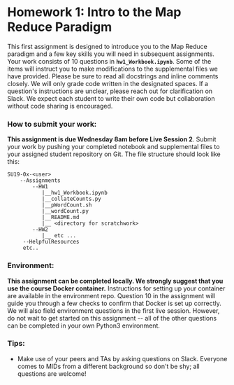 # Homework 1: Intro to the Map Reduce Paradigm

This first assignment is designed to introduce you to the Map Reduce paradigm and a few key skills you will need in subsequent assignments. Your work consists of 10 questions in **`hw1_Workbook.ipynb`**. Some of the items will instruct you to make modifications to the supplemental files we have provided. Please be sure to read all docstrings and inline comments closely. We will only grade code written in the designated spaces. If a question's instructions are unclear, please reach out for clarification on Slack. We expect each student to write their own code but collaboration without code sharing is encouraged.

### How to submit your work:
**This assignment is due Wednesday 8am before Live Session 2**. Submit your work by pushing your completed notebook and supplemental files to your assigned student repository on Git. The file structure should look like this:
```
SU19-0x-<user>
    --Assignments
        --HW1
           |__hw1_Workbook.ipynb
           |__collateCounts.py
           |__pWordCount.sh
           |__wordCount.py
           |__README.md
           |__ <directory for scratchwork>
        --HW2
           |__ etc ...
     --HelpfulResources
     etc..
```

### Environment:
**This assignment can be completed locally. We strongly suggest that you use the course Docker container.** Instructions for setting up your container are available in the environment repo. Question 10 in the assignment will guide you through a few checks to confirm that Docker is set up correctly. We will also field environment questions in the first live session. However, do not wait to get started on this assignment -- all of the other questions can be completed in your own Python3 environment.

### Tips:
* Make use of your peers and TAs by asking questions on Slack. Everyone comes to MIDs from a different background so don't be shy; all questions are welcome!
